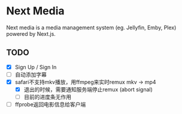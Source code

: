 # Next Media

Next media is a media management system (eg. Jellyfin, Emby, Plex) powered by Next.js.


## TODO

- [x] Sign Up / Sign In
- [ ] 自动添加字幕
- [x] safari不支持mkv播放，用ffmpeg来实时remux mkv -> mp4
    - [x] 退出的时候，需要通知服务端停止remux (abort signal)
    - [ ] 目前的进度条无作用
- [ ] ffprobe返回电影信息给客户端

